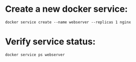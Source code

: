 # Create a new docker service:

    docker service create --name webserver --replicas 1 nginx

# Verify service status:

    docker service ps webserver
